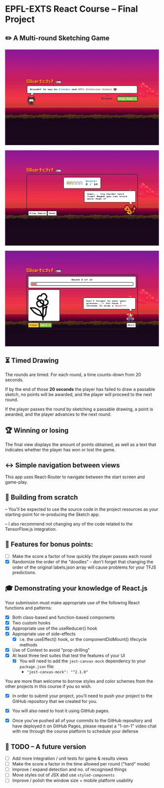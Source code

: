 # EPFL-EXTS React Course – Final Project


## ✏️ A Multi-round Sketching Game

![Intro view](/imgs/scr-01.jpg)

![Game view](/imgs/scr-02.jpg)

![Results view](/imgs/scr-03.jpg)

## ⏳ Timed Drawing
The rounds are timed. For each round, a time counts-down from 20 seconds. 

If by the end of those **20 seconds** the player has failed to draw a passable sketch, no points will be awarded, and the player will proceed to the next round.

If the player passes the round by sketching a passable drawing, a point is awarded, and the player advances to the next round.

## 🏆 Winning or losing
The final view displays the amount of points obtained, as well as a text that indicates whether the player has won or lost the game.

## ↔️ Simple navigation between views
This app uses React-Router to navigate between the start screen and game-play.

## 🔧 Building from scratch
– You'll be expected to use the source code in the project resources as your starting-point for re-producing the Sketch app.

– I also recommend not changing any of the code related to the TensorFlow.js integration.

## 🎁 Features for bonus points:
- [ ] Make the score a factor of how quickly the player passes each round
- [x] Randomize the order of the "doodles" 
  – don't forget that changing the order of the original labels.json array will cause problems for your TFJS predictions.

## 🎓 Demonstrating your knowledge of React.js
Your submission must make appropriate use of the following React functions and patterns:

- [x] Both class-based and function-based components
- [x] Two custom hooks
- [x] Appropriate use of the useReducer() hook
- [x] Appropriate use of side-effects
  - [x] i.e. the useEffect() hook, or the componentDidMount() lifecycle methods
- [x] Use of Context to avoid "prop-drilling"
- [x] At least three test suites that test the features of your UI
  - [x] You will need to add the `jest-canvas-mock` dependency to your `package.json` file:
    * `"jest-canvas-mock": "^2.1.0"`
  
You are more than welcome to borrow styles and color schemes from the other projects in this course if you so wish.

- [x] In order to submit your project, you'll need to push your project to the GitHub repository that we created for you.

- [x] You will also need to host it using GitHub pages. 

- [x] Once you've pushed all of your commits to the GitHub repository and have deployed it on GitHub Pages, please request a "1-on-1" video chat with me through the course platform to schedule your defense

## 🚧 TODO – A future version
- [ ] Add more integration / unit tests for game & results views
- [ ] Make the score a factor in the time allowed per round ("hard" mode)
- [ ] Improve / expand detection and no. of recognised things
- [ ] Move styles out of JSX abd use `styled-components`
- [ ] Improve / polish the window size + mobile platform usability
